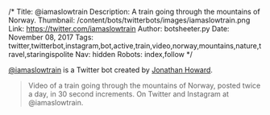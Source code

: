 /*
Title: @iamaslowtrain
Description: A train going through the mountains of Norway.
Thumbnail: /content/bots/twitterbots/images/iamaslowtrain.png
Link: https://twitter.com/iamaslowtrain
Author: botsheeter.py
Date: November 08, 2017
Tags: twitter,twitterbot,instagram,bot,active,train,video,norway,mountains,nature,travel,staringispolite
Nav: hidden
Robots: index,follow
*/

[@iamaslowtrain](https://twitter.com/iamaslowtrain) is a Twitter bot created by [Jonathan Howard](https://twitter.com/staringispolite). 

> Video of a train going through the mountains of Norway, posted twice a day, in 30 second increments. On Twitter and Instagram at @iamaslowtrain.

